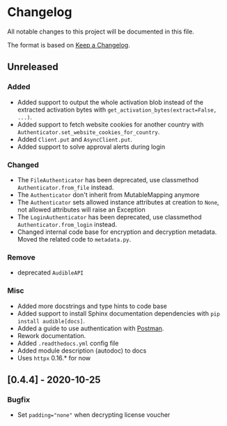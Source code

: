 # Changelog
All notable changes to this project will be documented in this file.

The format is based on [Keep a Changelog](https://keepachangelog.com/en/1.0.0/).

## Unreleased

### Added

- Added support to output the whole activation blob instead of the extracted activation bytes with `get_activation_bytes(extract=False, ...)`.
- Added support to fetch website cookies for another country with `Authenticator.set_website_cookies_for_country`.
- Added `Client.put` and `AsyncClient.put`.
- Added support to solve approval alerts during login

### Changed

- The `FileAuthenticator` has been deprecated, use classmethod `Authenticator.from_file` instead.
- The `Authenticator` don't inherit from MutableMapping anymore
- The `Authenticator` sets allowed instance attributes at creation to `None`, not allowed attributes will raise an Exception
- The `LoginAuthenticator` has been deprecated, use  classmethod `Authenticator.from_login` instead.
- Changed internal code base for encryption and decryption metadata. Moved the related code to `metadata.py`.

### Remove

- deprecated `AudibleAPI`

### Misc

- Added more docstrings and type hints to code base
- Added support to install Sphinx documentation dependencies with `pip install audible[docs]`.
- Added a guide to use authentication with [Postman](https://www.postman.com).
- Rework documentation.
- Added `.readthedocs.yml` config file
- Added module description (autodoc) to docs
- Uses `httpx` 0.16.* for now

## [0.4.4] - 2020-10-25

### Bugfix

- Set `padding="none"` when decrypting license voucher 
